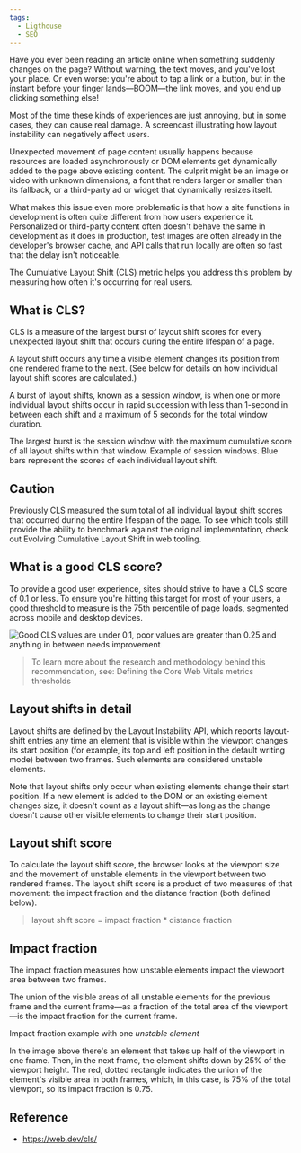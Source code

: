 ```yaml
---
tags:
  - Ligthouse
  - SEO
---
```


Have you ever been reading an article online when something suddenly changes on the page? Without warning, the text moves, and you've lost your place. Or even worse: you're about to tap a link or a button, but in the instant before your finger lands—BOOM—the link moves, and you end up clicking something else!

Most of the time these kinds of experiences are just annoying, but in some cases, they can cause real damage.
A screencast illustrating how layout instability can negatively affect users.

Unexpected movement of page content usually happens because resources are loaded asynchronously or DOM elements get dynamically added to the page above existing content. The culprit might be an image or video with unknown dimensions, a font that renders larger or smaller than its fallback, or a third-party ad or widget that dynamically resizes itself.

What makes this issue even more problematic is that how a site functions in development is often quite different from how users experience it. Personalized or third-party content often doesn't behave the same in development as it does in production, test images are often already in the developer's browser cache, and API calls that run locally are often so fast that the delay isn't noticeable.

The Cumulative Layout Shift (CLS) metric helps you address this problem by measuring how often it's occurring for real users.

## What is CLS?

CLS is a measure of the largest burst of layout shift scores for every unexpected layout shift that occurs during the entire lifespan of a page.

A layout shift occurs any time a visible element changes its position from one rendered frame to the next. (See below for details on how individual layout shift scores are calculated.)

A burst of layout shifts, known as a session window, is when one or more individual layout shifts occur in rapid succession with less than 1-second in between each shift and a maximum of 5 seconds for the total window duration.

The largest burst is the session window with the maximum cumulative score of all layout shifts within that window.
Example of session windows. Blue bars represent the scores of each individual layout shift.

## Caution

Previously CLS measured the sum total of all individual layout shift scores that occurred during the entire lifespan of the page. To see which tools still provide the ability to benchmark against the original implementation, check out Evolving Cumulative Layout Shift in web tooling.

## What is a good CLS score?

To provide a good user experience, sites should strive to have a CLS score of 0.1 or less. To ensure you're hitting this target for most of your users, a good threshold to measure is the 75th percentile of page loads, segmented across mobile and desktop devices.

![Good CLS values are under 0.1, poor values are greater than 0.25 and anything in between needs improvement](https://web-dev.imgix.net/image/tcFciHGuF3MxnTr1y5ue01OGLBn2/9mWVASbWDLzdBUpVcjE1.svg)

> To learn more about the research and methodology behind this recommendation, see: Defining the Core Web Vitals metrics thresholds

## Layout shifts in detail

Layout shifts are defined by the Layout Instability API, which reports layout-shift entries any time an element that is visible within the viewport changes its start position (for example, its top and left position in the default writing mode) between two frames. Such elements are considered unstable elements.

Note that layout shifts only occur when existing elements change their start position. If a new element is added to the DOM or an existing element changes size, it doesn't count as a layout shift—as long as the change doesn't cause other visible elements to change their start position.

## Layout shift score

To calculate the layout shift score, the browser looks at the viewport size and the movement of unstable elements in the viewport between two rendered frames. The layout shift score is a product of two measures of that movement: the impact fraction and the distance fraction (both defined below).

> layout shift score = impact fraction \* distance fraction

## Impact fraction

The impact fraction measures how unstable elements impact the viewport area between two frames.

The union of the visible areas of all unstable elements for the previous frame and the current frame—as a fraction of the total area of the viewport—is the impact fraction for the current frame.

Impact fraction example with one _unstable element_

In the image above there's an element that takes up half of the viewport in one frame. Then, in the next frame, the element shifts down by 25% of the viewport height. The red, dotted rectangle indicates the union of the element's visible area in both frames, which, in this case, is 75% of the total viewport, so its impact fraction is 0.75.

## Reference

- https://web.dev/cls/
